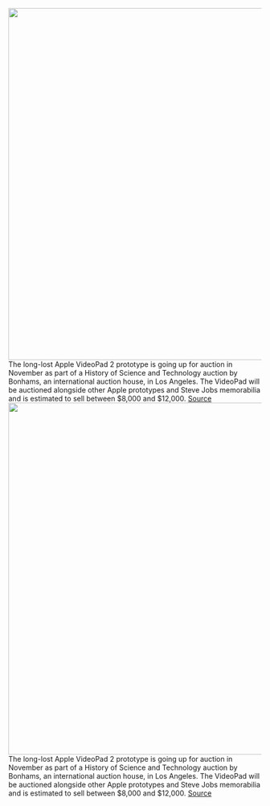 <img src='https://cdn.vox-cdn.com/thumbor/05EKNGWPuOnrvQzHn9jygxTox14=/0x0:960x765/1200x800/filters:focal(404x307:556x459)/cdn.vox-cdn.com/uploads/chorus_image/image/70028462/AppleVideoPad.0.jpeg' width='700px' /><br/>
The long-lost Apple VideoPad 2 prototype is going up for auction in November as part of a History of Science and Technology auction by Bonhams, an international auction house, in Los Angeles. The VideoPad will be auctioned alongside other Apple prototypes and Steve Jobs memorabilia and is estimated to sell between $8,000 and $12,000.
<a href='https://www.theverge.com/2021/10/21/22738419/apple-videopad-auction-steve-jobs-bonhams-prototype'> Source <a/><img src='https://cdn.vox-cdn.com/thumbor/05EKNGWPuOnrvQzHn9jygxTox14=/0x0:960x765/1200x800/filters:focal(404x307:556x459)/cdn.vox-cdn.com/uploads/chorus_image/image/70028462/AppleVideoPad.0.jpeg' width='700px' /><br/>
The long-lost Apple VideoPad 2 prototype is going up for auction in November as part of a History of Science and Technology auction by Bonhams, an international auction house, in Los Angeles. The VideoPad will be auctioned alongside other Apple prototypes and Steve Jobs memorabilia and is estimated to sell between $8,000 and $12,000.
<a href='https://www.theverge.com/2021/10/21/22738419/apple-videopad-auction-steve-jobs-bonhams-prototype'> Source <a/>